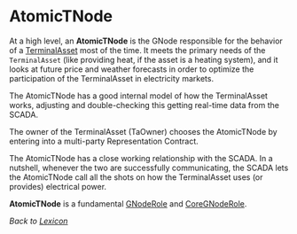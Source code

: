 # AtomicTNode

At a high level, an **AtomicTNode** is the GNode responsible for the behavior of a [TerminalAsset](terminal-asset) most of the time. It meets the
primary needs of the `TerminalAsset` (like providing heat, if the asset is a heating system), and it looks at future price and weather forecasts in order to optimize the participation of the TerminalAsset in electricity markets.

The AtomicTNode has a good internal model of how the TerminalAsset works, adjusting and double-checking this getting real-time data from the SCADA.

The owner of the TerminalAsset (TaOwner) chooses the AtomicTNode by entering into a multi-party Representation Contract.

The AtomicTNode has a close working relationship with the SCADA. In a nutshell, whenever the two are successfully communicating,
the SCADA lets the AtomicTNode call all the shots on how the TerminalAsset uses (or provides) electrical power.

**AtomicTNode** is a fundamental [GNodeRole](g-node-role) and [CoreGNodeRole](core-g-node-role).

_Back to [Lexicon](lexicon)_
